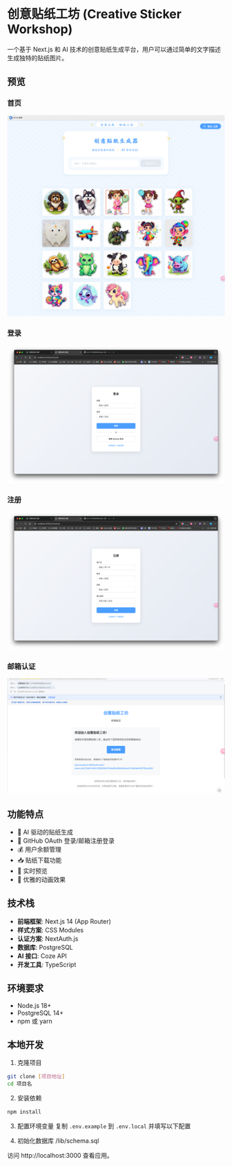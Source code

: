 # 创意贴纸工坊 (Creative Sticker Workshop)

一个基于 Next.js 和 AI 技术的创意贴纸生成平台，用户可以通过简单的文字描述生成独特的贴纸图片。
## 预览
### 首页
![图片](/docs/img.png)
### 登录
![图片](/docs/login.png)
### 注册
![图片](/docs/reg.png)
### 邮箱认证
![图片](/docs/email.png)

## 功能特点

- 🎨 AI 驱动的贴纸生成
- 🔐 GitHub OAuth 登录/邮箱注册登录
- 💰 用户余额管理
- 📥 贴纸下载功能
- 🎯 实时预览
- 💫 优雅的动画效果


## 技术栈

- **前端框架**: Next.js 14 (App Router)
- **样式方案**: CSS Modules
- **认证方案**: NextAuth.js
- **数据库**: PostgreSQL
- **AI 接口**: Coze API
- **开发工具**: TypeScript

## 环境要求

- Node.js 18+
- PostgreSQL 14+
- npm 或 yarn

## 本地开发

1. 克隆项目
```bash
git clone [项目地址]
cd 项目名
```

2. 安装依赖
```bash
npm install
```

3. 配置环境变量
复制 `.env.example` 到 `.env.local` 并填写以下配置

4. 初始化数据库
/lib/schema.sql

访问 http://localhost:3000 查看应用。
